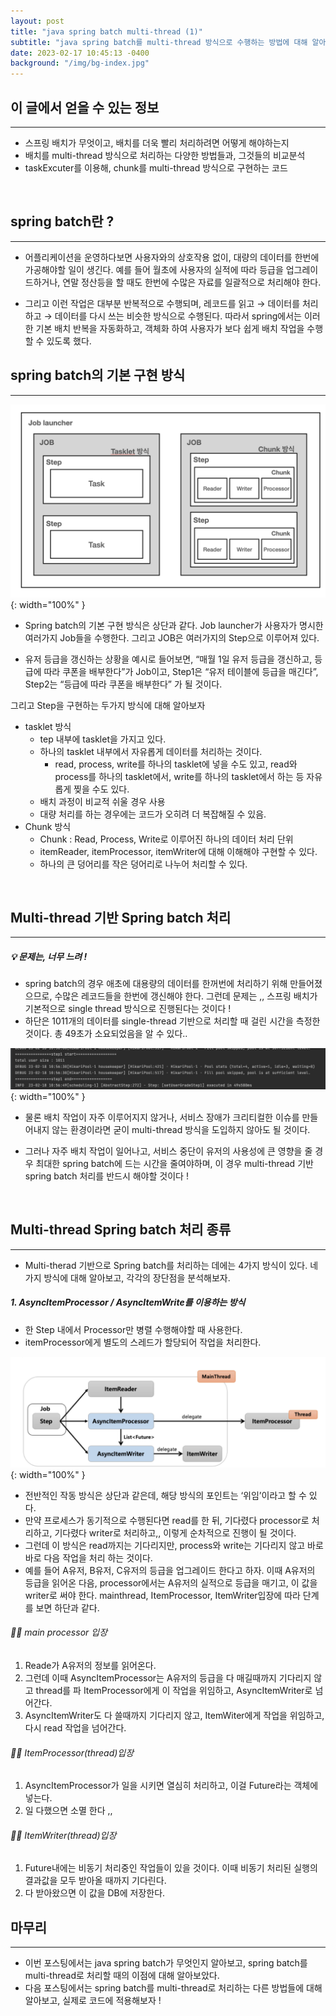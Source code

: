 ```yaml
---
layout: post
title: "java spring batch multi-thread (1)"
subtitle: "java spring batch를 multi-thread 방식으로 수행하는 방법에 대해 알아봅시다"
date: 2023-02-17 10:45:13 -0400
background: "/img/bg-index.jpg"
---
```


## 이 글에서 얻을 수 있는 정보

---

- 스프링 배치가 무엇이고, 배치를 더욱 빨리 처리하려면 어떻게 해야하는지
- 배치를 multi-thread 방식으로 처리하는 다양한 방법들과, 그것들의 비교분석
- taskExcuter를 이용해, chunk를 multi-thread 방식으로 구현하는 코드

<br>

## spring batch란 ?

---

- 어플리케이션을 운영하다보면 사용자와의 상호작용 없이, 대량의 데이터를 한번에 가공해야할 일이 생긴다. 예를 들어 월초에 사용자의 실적에 따라 등급을 업그레이드하거나, 연말 정산등을 할 때도 한번에 수많은 자료를 일괄적으로 처리해야 한다.

- 그리고 이런 작업은 대부분 반복적으로 수행되며, 레코드를 읽고 → 데이터를 처리하고 → 데이터를 다시 쓰는 비슷한 방식으로 수행된다. 따라서 spring에서는 이러한 기본 배치 반복을 자동화하고, 객체화 하여 사용자가 보다 쉽게 배치 작업을 수행할 수 있도록 했다.

## spring batch의 기본 구현 방식

---

![성격유형 검사하기](/assets/image/spring_batch.png){: width="100%" }

- Spring batch의 기본 구현 방식은 상단과 같다. Job launcher가 사용자가 명시한 여러가지 Job들을 수행한다. 그리고 JOB은 여러가지의 Step으로 이루어져 있다.

- 유저 등급을 갱신하는 상황을 예시로 들어보면, “매월 1일 유저 등급을 갱신하고, 등급에 따라 쿠폰을 배부한다”가 Job이고, Step1은 “유저 테이블에 등급을 매긴다”, Step2는 “등급에 따라 쿠폰을 배부한다” 가 될 것이다.

그리고 Step을 구현하는 두가지 방식에 대해 알아보자

- tasklet 방식
  - tep 내부에 tasklet을 가지고 있다.
  - 하나의 tasklet 내부에서 자유롭게 데이터를 처리하는 것이다.
    - read, process, write를 하나의 tasklet에 넣을 수도 있고, read와 process를 하나의 tasklet에서, write를 하나의 tasklet에서 하는 등 자유롭게 찢을 수도 있다.
  - 배치 과정이 비교적 쉬울 경우 사용
  - 대량 처리를 하는 경우에는 코드가 오히려 더 복잡해질 수 있음.
- Chunk 방식
  - Chunk : Read, Process, Write로 이루어진 하나의 데이터 처리 단위
  - itemReader, itemProcessor, itemWriter에 대해 이해해야 구현할 수 있다.
  - 하나의 큰 덩어리를 작은 덩어리로 나누어 처리할 수 있다.

<br>

## Multi-thread 기반 Spring batch 처리

---

##### 💡 문제는, 너무 느려 !

- spring batch의 경우 애초에 대용량의 데이터를 한꺼번에 처리하기 위해 만들어졌으므로, 수많은 레코드들을 한번에 갱신해야 한다. 그런데 문제는 ,, 스프링 배치가 기본적으로 single thread 방식으로 진행된다는 것이다 !
- 하단은 1011개의 데이터를 single-thread 기반으로 처리할 때 걸린 시간을 측정한 것이다. 총 49초가 소요되었음을 알 수 있다..

![성격유형 검사하기](/assets/image/batch_result.png){: width="100%" }

- 물론 배치 작업이 자주 이루어지지 않거나, 서비스 장애가 크리티컬한 이슈를 만들어내지 않는 환경이라면 굳이 multi-thread 방식을 도입하지 않아도 될 것이다.
- 그러나 자주 배치 작업이 일어나고, 서비스 중단이 유저의 사용성에 큰 영향을 줄 경우 최대한 spring batch에 드는 시간을 줄여야하며, 이 경우 multi-thread 기반 spring batch 처리를 반드시 해야할 것이다 !

  <br>

## Multi-thread Spring batch 처리 종류

---

- Multi-therad 기반으로 Spring batch를 처리하는 데에는 4가지 방식이 있다. 네가지 방식에 대해 알아보고, 각각의 장단점을 분석해보자.

##### 1. AsyncItemProcessor / AsyncItemWrite를 이용하는 방식

- 한 Step 내에서 Processor만 병렬 수행해야할 때 사용한다.
- itemProcessor에게 별도의 스레드가 할당되어 작업을 처리한다.

![성격유형 검사하기](/assets/image/Async.png){: width="100%" }

- 전반적인 작동 방식은 상단과 같은데, 해당 방식의 포인트는 ‘위임’이라고 할 수 있다.
- 만약 프로세스가 동기적으로 수행된다면 read를 한 뒤, 기다렸다 processor로 처리하고, 기다렸다 writer로 처리하고,, 이렇게 순차적으로 진행이 될 것이다.
- 그런데 이 방식은 read까지는 기다리지만, process와 write는 기다리지 않고 바로바로 다음 작업을 처리 하는 것이다.
- 예를 들어 A유저, B유저, C유저의 등급을 업그레이드 한다고 하자. 이때 A유저의 등급을 읽어온 다음, processor에서는 A유저의 실적으로 등급을 매기고, 이 값을 writer로 써야 한다. mainthread, ItemProcessor, ItemWriter입장에 따라 단계를 보면 하단과 같다.

###### 💁🏻 main processor 입장

1. Reade가 A유저의 정보를 읽어온다.
2. 그런데 이때 AsyncItemProcessor는 A유저의 등급을 다 매길때까지 기다리지 않고 thread를 파 ItemProcessor에게 이 작업을 위임하고, AsyncItemWriter로 넘어간다.
3. AsyncItemWriter도 다 쓸때까지 기다리지 않고, ItemWiter에게 작업을 위임하고, 다시 read 작업을 넘어간다.

###### 🙆‍♂️ ItemProcessor(thread)입장

1. AsyncItemProcessor가 일을 시키면 열심히 처리하고, 이걸 Future라는 객체에 넣는다.
2. 일 다했으면 소멸 한다 ,,

###### 🙋‍♀️ ItemWriter(thread)입장

1. Future내에는 비동기 처리중인 작업들이 있을 것이다. 이때 비동기 처리된 실행의 결과값을 모두 받아올 때까지 기다린다.
2. 다 받아왔으면 이 값을 DB에 저장한다.

## 마무리

---

- 이번 포스팅에서는 java spring batch가 무엇인지 알아보고, spring batch를 multi-thread로 처리할 때의 이점에 대해 알아보았다.
- 다음 포스팅에서는 spring batch를 multi-thread로 처리하는 다른 방법들에 대해 알아보고, 실제로 코드에 적용해보자 !

<br>
